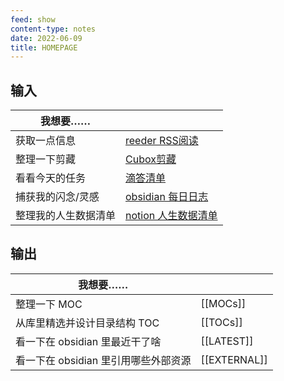 ```yaml
---
feed: show
content-type: notes
date: 2022-06-09
title: HOMEPAGE
---
```


## 输入

| 我想要……             |                                                                                           |
| -------------------- | ----------------------------------------------------------------------------------------- |
| 获取一点信息         | [reeder RSS阅读](reeder://)                                                                      |
| 整理一下剪藏    | [Cubox剪藏](cubox://)                                                                                  |
| 看看今天的任务       | [滴答清单](ticktick://)                                                                   |
| 捕获我的闪念/灵感    | [obsidian 每日日志](obsidian://advanced-uri?daily=true&mode=append) |
| 整理我的人生数据清单 | [notion 人生数据清单](notion://)          |

## 输出

| 我想要……                           |            |
| ---------------------------------- | ---------- |
| 整理一下 MOC                       | [[MOCs]]   |
| 从库里精选并设计目录结构 TOC       | [[TOCs]]   |
| 看一下在 obsidian 里最近干了啥       | [[LATEST]] |
| 看一下在 obsidian 里引用哪些外部资源 | [[EXTERNAL]]           |

